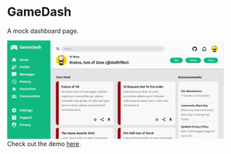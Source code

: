 # GameDash
A mock dashboard page.

![preview](preview.png)
<br>
Check out the demo [here](https://ychong032.github.io/admin-dashboard).